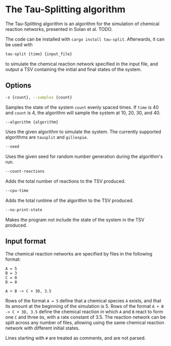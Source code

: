 # The Tau-Splitting algorithm

The Tau-Splitting algorithm is an algorithm for the simulation of chemical reaction networks,
presented in Solan et al. TODO.

The code can be installed with `cargo install tau-split`.
Afterwards, it can be used with
```bash
tau-split {time} {input_file}
```
to simulate the chemical reaction network specified in the input file,
and output a TSV containing the initial and final states of the system.

## Options

```bash
-s {count}, --samples {count}
```
Samples the state of the system `count` evenly spaced times. If `time` is 40 and `count` is 4, the algorithm will sample the system at 10, 20, 30, and 40.

```bash
--algorithm {algorithm}
```

Uses the given algorithm to simulate the system. The currently supported algorithms are `tausplit` and `gillespie`.

```bash
--seed
```

Uses the given seed for random number generation during the algorithm's run.

```bash
--count-reactions
```

Adds the total number of reactions to the TSV produced.

```bash
--cpu-time
```

Adds the total runtime of the algorithm to the TSV produced.

```bash
--no-print-state
```

Makes the program not include the state of the system in the TSV produced.

## Input format

The chemical reaction networks are specified by files in the following format:

```
A = 5
B = 3
C = 0
D = 0

A + B -> C + 3D, 3.5
```

Rows of the format `A = 5` define that a chemical species `A` exists, and that its amount at the beginning of the simulation is 5.
Rows of the format `A + B -> C + 3D, 3.5` define the chemical reaction in which `A` and `B` react to form one `C` and three `D`s, with a rate constant of 3.5.
The reaction network can be split across any number of files, allowing using the same chemical reaction network with different initial states.

Lines starting with `#` are treated as comments, and are not parsed.